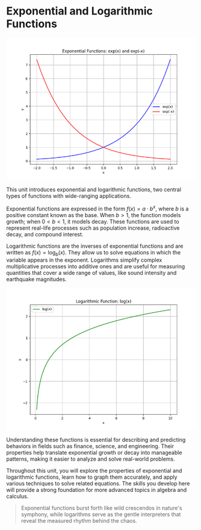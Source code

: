 # Exponential and Logarithmic Functions

![2D line plot of exponential growth $e^x$ and decay $e^{-x}$ functions.](images/plot_1_06-00-unit-intro-exponential-and-logarithmic-functions.md.png)

This unit introduces exponential and logarithmic functions, two central types of functions with wide-ranging applications.

Exponential functions are expressed in the form $f(x)=a\cdot b^x$, where $b$ is a positive constant known as the base. When $b>1$, the function models growth; when $0<b<1$, it models decay. These functions are used to represent real-life processes such as population increase, radioactive decay, and compound interest.

Logarithmic functions are the inverses of exponential functions and are written as $f(x)=\log_b(x)$. They allow us to solve equations in which the variable appears in the exponent. Logarithms simplify complex multiplicative processes into additive ones and are useful for measuring quantities that cover a wide range of values, like sound intensity and earthquake magnitudes.

![2D line plot of the logarithmic function $\log(x)$ over a positive domain.](images/plot_2_06-00-unit-intro-exponential-and-logarithmic-functions.md.png)

Understanding these functions is essential for describing and predicting behaviors in fields such as finance, science, and engineering. Their properties help translate exponential growth or decay into manageable patterns, making it easier to analyze and solve real-world problems.

Throughout this unit, you will explore the properties of exponential and logarithmic functions, learn how to graph them accurately, and apply various techniques to solve related equations. The skills you develop here will provide a strong foundation for more advanced topics in algebra and calculus.

> Exponential functions burst forth like wild crescendos in nature's symphony, while logarithms serve as the gentle interpreters that reveal the measured rhythm behind the chaos.
